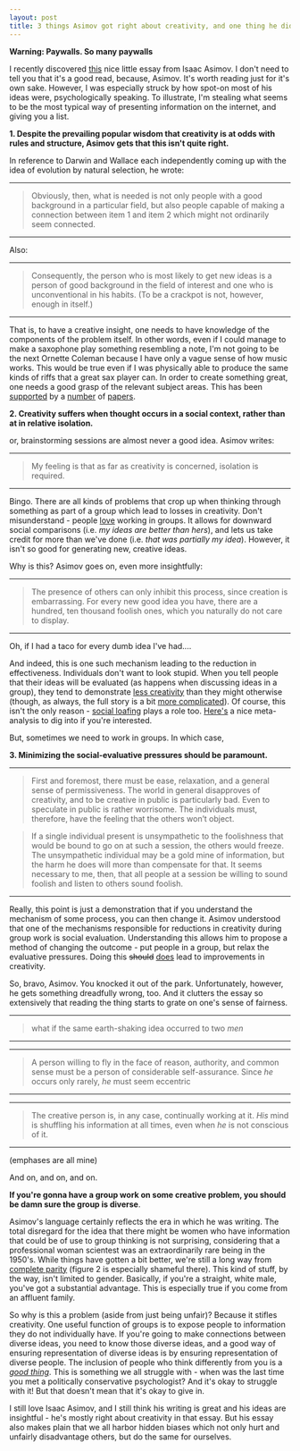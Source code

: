 ```yaml
---
layout: post
title: 3 things Asimov got right about creativity, and one thing he didn't
---
```

**Warning:  Paywalls.  So many paywalls**

I recently discovered [this](http://www.technologyreview.com/view/531911/isaac-asimov-mulls-how-do-people-get-new-ideas/) nice little essay from Isaac Asimov.  I don't need to tell you that it's a good read, because, Asimov.  It's worth reading just for it's own sake.  However, I was especially struck by how spot-on most of his ideas were, psychologically speaking.  To illustrate, I'm stealing what seems to be the most typical way of presenting information on the internet, and giving you a list.

**1.  Despite the prevailing popular wisdom that creativity is at odds with rules and structure, Asimov gets that this isn't quite right.**  

In reference to Darwin and Wallace each independently coming up with the idea of evolution by natural selection, he wrote:

------------------------
>Obviously, then, what is needed is not only people with a good background in a particular field, but also people capable of making a connection between item 1 and item 2 which might not ordinarily seem connected.

------------------------


Also:

------------------------
>Consequently, the person who is most likely to get new ideas is a person of good background in the field of interest and one who is unconventional in his habits. (To be a crackpot is not, however, enough in itself.)

------------------------

That is, to have a creative insight, one needs to have knowledge of the components of the problem itself.  In other words, even if I could manage to make a saxophone play something resembling a note, I'm not going to be the next Ornette Coleman because I have only a vague sense of how music works.  This would be true even if I was physically able to produce the same kinds of riffs that a great sax player can.  In order to create something great, one needs a good grasp of the relevant subject areas.  This has been [supported](http://www.tandfonline.com/doi/pdf/10.1207/S15326934CRJ1402_4#.VEfNVIvF8vk) by a [number](http://www.nbu.bg/cogs/events/2004/materials/Necka/creativity_and_knowledge.pdf) of [papers](http://www.psy.cmu.edu/faculty/klahr/kands9.pdf).

**2.  Creativity suffers when thought occurs in a social context, rather than at in relative isolation.**

or, brainstorming sessions are almost never a good idea.  Asimov writes:

------------------------
>My feeling is that as far as creativity is concerned, isolation is required. 

------------------------

Bingo.  There are all kinds of problems that crop up when thinking through something as part of a group which lead to losses in creativity.  Don't misunderstand - people [love](http://psp.sagepub.com/content/19/1/78.short) working in groups.  It allows for downward social comparisons (i.e. *my ideas are better than hers*), and lets us take credit for more than we've done (i.e. *that was partially my idea*). However, it isn't so good for generating new, creative ideas.

Why is this?  Asimov goes on, even more insightfully:

------------------------
>The presence of others can only inhibit this process, since creation is embarrassing. For every new good idea you have, there are a hundred, ten thousand foolish ones, which you naturally do not care to display.

------------------------

Oh, if I had a taco for every dumb idea I've had....

And indeed, this is one such mechanism leading to the reduction in effectiveness.  Individuals don't want to look stupid.  When you tell people that their ideas will be evaluated (as happens when discussing ideas in a group), they tend to demonstrate [less creativity](http://psycnet.apa.org/journals/psp/37/2/221/) than they might otherwise (though, as always, the full story is a bit [more complicated](http://www.sciencedirect.com/science/article/pii/S0749597800929182)).  Of course, this isn't the only reason - [social loafing](http://en.wikipedia.org/wiki/Social_loafing) plays a role too.  [Here's](http://www.tandfonline.com/doi/abs/10.1207/s15324834basp1201_1#.VEf-wovF8vk) a nice meta-analysis to dig into if you're interested.

But, sometimes we need to work in groups.  In which case,

**3.  Minimizing the social-evaluative pressures should be paramount.**

------------------------
>First and foremost, there must be ease, relaxation, and a general sense of permissiveness. The world in general disapproves of creativity, and to be creative in public is particularly bad. Even to speculate in public is rather worrisome. The individuals must, therefore, have the feeling that the others won’t object.

>If a single individual present is unsympathetic to the foolishness that would be bound to go on at such a session, the others would freeze. The unsympathetic individual may be a gold mine of information, but the harm he does will more than compensate for that. It seems necessary to me, then, that all people at a session be willing to sound foolish and listen to others sound foolish.

------------------------

Really, this point is just a demonstration that if you understand the mechanism of some process, you can then change it.  Asimov understood that one of the mechanisms responsible for reductions in creativity during group work is social evaluation.  Understanding this allows him to propose a method of changing the outcome - put people in a group, but relax the evaluative pressures.  Doing this ~~should~~ [does](http://www.sciencedirect.com/science/article/pii/S0749597800929182) lead to improvements in creativity.

So, bravo, Asimov.  You knocked it out of the park.  Unfortunately, however, he gets something dreadfully wrong, too.  And it clutters the essay so extensively that reading the thing starts to grate on one's sense of fairness.

------------------------
>what if the same earth-shaking idea occurred to two *men*

------------------------

------------------------
>A person willing to fly in the face of reason, authority, and common sense must be a person of considerable self-assurance. Since *he* occurs only rarely, *he* must seem eccentric

------------------------

------------------------
>The creative person is, in any case, continually working at it. *His* mind is shuffling his information at all times, even when *he* is not conscious of it. 

------------------------

(emphases are all mine)

And on, and on, and on.

**If you're gonna have a group work on some creative problem, you should be damn sure the group is diverse**.

Asimov's language certainly reflects the era in which he was writing.  The total disregard for the idea that there might be women who have information that could be of use to group thinking is not surprising, considering that a professional woman scientest was an extraordinarily rare being in the 1950's.  While things have gotten a bit better, we're still a long way from [complete parity](https://southwellchurches.nottingham.ac.uk/winset/documents/genderbiasesinresearchrecruitement.pdf) (figure 2 is especially shameful there).  This kind of stuff, by the way, isn't limited to gender.  Basically, if you're a straight, white male, you've got a substantial advantage.  This is especially true if you come from an affluent family.

So why is this a problem (aside from just being unfair)?  Because it stifles creativity.  One useful function of groups is to expose people to information they do not individually have.  If you're going to make connections between diverse ideas, you need to know those diverse ideas, and a good way of ensuring representation of diverse ideas is by ensuring representation of diverse people.  The inclusion of people who think differently from you is a [*good thing*](http://pss.sagepub.com/content/15/8/507.short).  This is something we all struggle with - when was the last time you met a politically conservative psychologist?  And it's okay to struggle with it!  But that doesn't mean that it's okay to give in.

I still love Isaac Asimov, and I still think his writing is great and his ideas are insightful - he's mostly right about creativity in that essay.  But his essay also makes plain that we all harbor hidden biases which not only hurt and unfairly disadvantage others, but do the same for ourselves.
